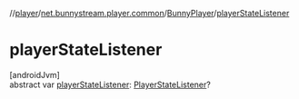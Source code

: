 //[player](../../../index.md)/[net.bunnystream.player.common](../index.md)/[BunnyPlayer](index.md)/[playerStateListener](player-state-listener.md)

# playerStateListener

[androidJvm]\
abstract var [playerStateListener](player-state-listener.md): [PlayerStateListener](../../net.bunnystream.player/-player-state-listener/index.md)?
